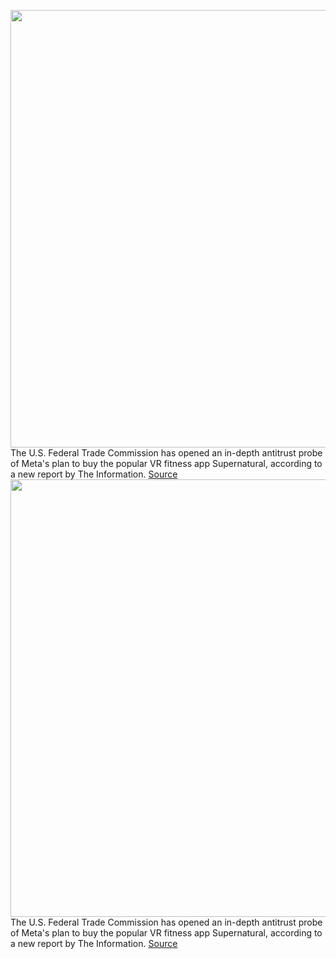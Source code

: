 <img src='https://cdn.vox-cdn.com/thumbor/8FQBDUkhpHBKRzaCXeVpDlRYVJM=/0x0:2160x1447/1200x800/filters:focal(908x552:1252x896)/cdn.vox-cdn.com/uploads/chorus_image/image/70284320/Supernatural_VR.0.jpg' width='700px' /><br/>
The U.S. Federal Trade Commission has opened an in-depth antitrust probe of Meta's plan to buy the popular VR fitness app Supernatural, according to a new report by The Information.
<a href='https://www.theverge.com/2021/12/16/22840635/ftc-opens-antitrust-probe-meta-deal-vr-fitness-app-supernatural'> Source <a/><img src='https://cdn.vox-cdn.com/thumbor/8FQBDUkhpHBKRzaCXeVpDlRYVJM=/0x0:2160x1447/1200x800/filters:focal(908x552:1252x896)/cdn.vox-cdn.com/uploads/chorus_image/image/70284320/Supernatural_VR.0.jpg' width='700px' /><br/>
The U.S. Federal Trade Commission has opened an in-depth antitrust probe of Meta's plan to buy the popular VR fitness app Supernatural, according to a new report by The Information.
<a href='https://www.theverge.com/2021/12/16/22840635/ftc-opens-antitrust-probe-meta-deal-vr-fitness-app-supernatural'> Source <a/>